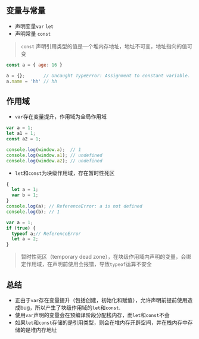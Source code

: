 ## 变量与常量

* 声明变量`var` `let`
* 声明常量 `const`

> `const` 声明引用类型的值是一个堆内存地址，地址不可变，地址指向的值可变

```javascript
const a = { age: 16 }

a = {};       // Uncaught TypeError: Assignment to constant variable.
a.name = 'hh' // hh
```


## 作用域
* `var`存在变量提升，作用域为全局作用域

```js
var a = 1;
let a1 = 1;
const a2 = 1;

console.log(window.a);  // 1
console.log(window.a1); // undefined
console.log(window.a2); // undefined
```

* `let`和`const`为块级作用域，存在暂时性死区

```js
{
  let a = 1;
  var b = 1;
}
console.log(a); // ReferenceError: a is not defined
console.log(b); // 1
```

```js
var a = 1;
if (true) {
  typeof a;// ReferenceError
  let a = 2;
}
```

> 暂时性死区（temporary dead zone），在块级作用域内声明的变量，会绑定作用域，在声明前使用会报错，导致`typeof`运算不安全

## 总结
* 正由于`var`存在变量提升（包括创建，初始化和赋值），允许声明前提前使用造成bug，所以产生了块级作用域的`let`和`const`.
* 使用`var`声明的变量会在预编译阶段分配栈内存，而`let`和`const`不会
* 如果`let`和`const`存储的是引用类型，则会在堆内存开辟空间，并在栈内存中存储的是堆内存地址







